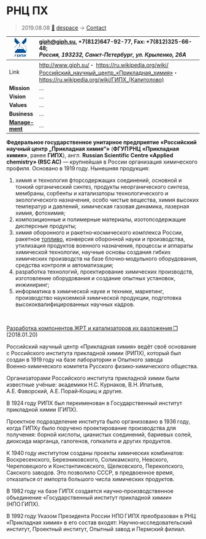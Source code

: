 # РНЦ ПХ
> 2019.08.08 [🚀](../index/index.md) [despace](index.md) → [Contact](contact.md)

|[![](f/con/r/rsc_ac_logo1_thumb.png)](f/con/r/rsc_ac_logo1.png)|<giph@giph.su>, +7(812)647-92-77, Fax: +7(812)325-66-48;<br> *Россия, 193232, Санкт‑Петербург, ул. Крыленко, 26А*|
|:--|:--|
|Link|<http://www.giph.su/>・ <https://ru.wikipedia.org/wiki/Российский_научный_центр_«Прикладная_химия»>・ <https://ru.wikipedia.org/wiki/ГИПХ_(Капитолово)>|
|**Mission**|…|
|**Vision**|…|
|**Values**|…|
|**Business**|…|
|**[Manage-<br>ment](mgmt.md)**|…|

**Федеральное государственное унитарное предприятие «Российский научный центр „Прикладная химия“»** (**ФГУП РНЦ «Прикладная химия»**, ранее **ГИПХ**), англ. **Russian Scientific Centre «Applied chemistry» (RSC AC)** — крупнейшая в России организация химического профиля. Основано в 1919 году. Нынешняя продукция:

   1. химия и технология фторсодержащих соединений, основной и тонкий органический синтез, продукты неорганического синтеза, мембраны, сорбенты и катализаторы технологического и экологического назначения, особо чистые вещества, химия высоких температур и давлений, химическая газовая динамика, лазерная химия, фотохимия;
   1. композиционные и полимерные материалы, изотопсодержащие дисперсные продукты;
   1. химия оборонного и ракетно‑космического комплекса России, ракетное [топливо](fuel.md), конверсия оборонной науки и производства, утилизация продуктов военного назначения, процессы и аппараты химической технологии, научные основы создания гибких химических производств на базе блочно‑модульного оборудования, средства контроля и автоматизации;
   1. разработка технологий, проектирование химических производств, изготовление оборудования и создание опытных установок, инжиниринг;
   1. информатика в химической науке и технике, маркетинг, производство наукоемкой химической продукции, подготовка высококвалифицированных научных кадров.


<p style="page-break-after:always"> </p>

[Разработка компонентов ЖРТ и катализаторов их разложения ❐](f/con/r/rsc_ac_doc1.djvu) (2018.01.20)

Российский научный центр «Прикладная химия» ведёт своё основание с Российского института прикладной химии (РИПХ), который был создан в 1919 году на базе лаборатории и Опытного завода Военно‑химического комитета Русского физико‑химического общества.

Организаторами Российского института прикладной химии были известные учёные: академики Н.С. Курнаков, В.Н. Ипатьев, А.Е. Фаворский, А.Е. Порай‑Кошиц и другие.

В 1924 году РИПХ был переименован в Государственный институт прикладной химии (ГИПХ).

Проектное подразделение института было организовано в 1936 году, когда ГИПХу было поручено проектирование производства для получения: борной кислоты, цианистых соединений, бариевых солей, диоксида марганца, галогенов, гопкалита и других продуктов.

К 1940 году институтом созданы проекты химических комбинатов: Воскресенского, Березниковского, Соликамского, Невского, Череповецкого и Константиновского, Щелковского, Перекопского, Сакского заводов. Это позволило СССР, в предвоенное время, отказаться от импорта большого числа химических продуктов.

В 1982 году на базе ГИПХ создается научно‑производственное объединение «Государственный институт прикладной химии» (НПО ГИПХ).

В 1992 году Указом Президента России НПО ГИПХ преобразован в РНЦ «Прикладная химия» в его состав входят: Научно‑исследовательский институт, Проектный институт, Опытный завод и Пермский филиал.
